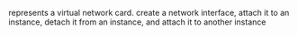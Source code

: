 represents a virtual network card.
create a network interface, attach it to an instance, detach it from an instance, and attach it to another instance

